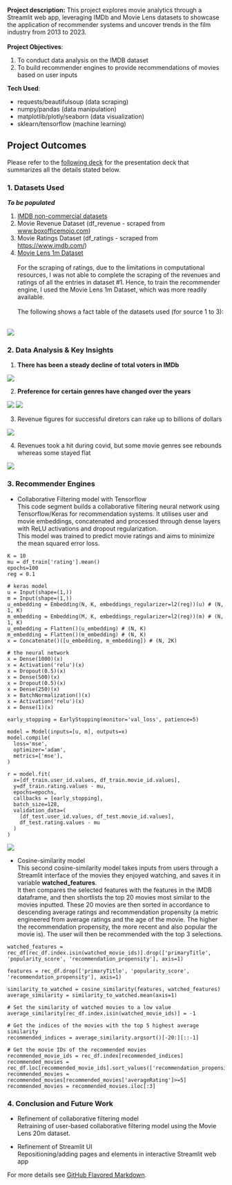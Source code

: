
**Project description:** This project explores movie analytics through a Streamlit web app, leveraging IMDb and Movie Lens datasets to showcase the application of recommender systems and uncover trends in the film industry from 2013 to 2023.
<br><br>
**Project Objectives**: 
1. To conduct data analysis on the IMDB dataset
2. To build recommender engines to provide recommendations of movies based on user inputs

**Tech Used**:
- requests/beautifulsoup (data scraping)
- numpy/pandas (data manipulation)
- matplotlib/plotly/seaborn (data visualization)
- sklearn/tensorflow (machine learning)

## Project Outcomes
Please refer to the [following deck](/pdf/ppt1.pdf) for the presentation deck that summarizes all the details stated below.

### 1. Datasets Used
**_To be populated_**

1. [IMDB non-commercial datasets](https://developer.imdb.com/non-commercial-datasets/)
2. Movie Revenue Dataset (df_revenue - scraped from www.boxofficemojo.com)
3. Movie Ratings Dataset (df_ratings - scraped from https://www.imdb.com/)
4. [Movie Lens 1m Dataset](https://grouplens.org/datasets/movielens/1m/)
<br><br>
For the scraping of ratings, due to the limitations in computational resources, I was not able to complete the scraping of the revenues and ratings of all the entries in dataset #1. Hence, to train the recommender engine, I used the Movie Lens 1m Dataset, which was more readily available.<br><br>
The following shows a fact table of the datasets used (for source 1 to 3):
<br><br>

<img src="images/fact_table.png?raw=true"/>

### 2. Data Analysis & Key Insights

1. **There has been a steady decline of total voters in IMDb**
<img src="images/P1_insight1.png?raw=true"/>

2. **Preference for certain genres have changed over the years**
<img src="images/P1_insight2_1.png?raw=true"/>
<img src="images/P1_insight2_2.png?raw=true"/>

3. Revenue figures for successful diretors can rake up to billions of dollars
<img src="images/P1_insight3.png?raw=true"/>

4. Revenues took a hit during covid, but some movie genres see rebounds whereas some stayed flat

<img src="images/P1_insight4.png?raw=true"/>

### 3. Recommender Engines

 
- Collaborative Filtering model with Tensorflow<br>
This code segment builds a collaborative filtering neural network using Tensorflow/Keras for
recommendation systems. It utilises user and movie embeddings, concatenated and processed through dense layers with ReLU activations and dropout regularization.<br>
This model was trained to predict movie ratings and aims to minimize the mean squared error loss.
 
```python3
K = 10
mu = df_train['rating'].mean()
epochs=100
reg = 0.1

# keras model
u = Input(shape=(1,))
m = Input(shape=(1,))
u_embedding = Embedding(N, K, embeddings_regularizer=l2(reg))(u) # (N, 1, K)
m_embedding = Embedding(M, K, embeddings_regularizer=l2(reg))(m) # (N, 1, K)
u_embedding = Flatten()(u_embedding) # (N, K)
m_embedding = Flatten()(m_embedding) # (N, K)
x = Concatenate()([u_embedding, m_embedding]) # (N, 2K)

# the neural network
x = Dense(1000)(x)
x = Activation('relu')(x)
x = Dropout(0.5)(x)
x = Dense(500)(x)
x = Dropout(0.5)(x)
x = Dense(250)(x)
x = BatchNormalization()(x)
x = Activation('relu')(x)
x = Dense(1)(x)

early_stopping = EarlyStopping(monitor='val_loss', patience=5)

model = Model(inputs=[u, m], outputs=x)
model.compile(
  loss='mse',
  optimizer='adam',
  metrics=['mse'],
)

r = model.fit(
  x=[df_train.user_id.values, df_train.movie_id.values],
  y=df_train.rating.values - mu,
  epochs=epochs,
  callbacks = [early_stopping],
  batch_size=128,
  validation_data=(
    [df_test.user_id.values, df_test.movie_id.values],
    df_test.rating.values - mu
  )
)
```

<img src="images/model.jpg?raw=true"/>

- Cosine-similarity model<br>
This second cosine-similarity model takes inputs from users through a Streamlit interface of the movies they enjoyed watching, and saves it in variable __watched_features__. <br>
It then compares the selected features with the features in the IMDB dataframe, and then shortlists the top 20 movies most similar to the movies inputted. These 20 movies are then sorted in accordance to descending average ratings and recommendation propensity (a metric engineered from average ratings and the age of the movie. The higher the recommendation propensity, the more recent and also popular the movie is). The user will then be recommended with the top 3 selections.

```python3
watched_features = rec_df[rec_df.index.isin(watched_movie_ids)].drop(['primaryTitle', 'popularity_score', 'recommendation_propensity'], axis=1)

features = rec_df.drop(['primaryTitle', 'popularity_score', 'recommendation_propensity'], axis=1)

similarity_to_watched = cosine_similarity(features, watched_features)
average_similarity = similarity_to_watched.mean(axis=1)

# Set the similarity of watched movies to a low value
average_similarity[rec_df.index.isin(watched_movie_ids)] = -1

# Get the indices of the movies with the top 5 highest average similarity
recommended_indices = average_similarity.argsort()[-20:][::-1]

# Get the movie IDs of the recommended movies
recommended_movie_ids = rec_df.index[recommended_indices]
recommended_movies = rec_df.loc[recommended_movie_ids].sort_values(['recommendation_propensity','averageRating'],ascending=False)
recommended_movies = recommended_movies[recommended_movies['averageRating']>=5]
recommended_movies = recommended_movies.iloc[:3]
```

### 4. Conclusion and Future Work

- Refinement of collaborative filtering model<br>
Retraining of user-based collaborative filtering model using the Movie Lens 20m dataset.

- Refinement of Streamlit UI<br>
Repositioning/adding pages and elements in interactive Streamlit web app



For more details see [GitHub Flavored Markdown](https://guides.github.com/features/mastering-markdown/).
